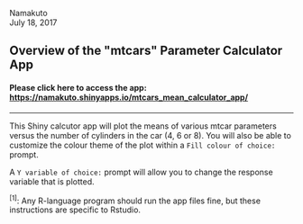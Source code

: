 Namakuto  
July 18, 2017  

## Overview of the "mtcars" Parameter Calculator App 
#### Please click here to access the app: https://namakuto.shinyapps.io/mtcars_mean_calculator_app/
---

This Shiny calcutor app will plot the means of various mtcar parameters versus the number of cylinders in the car (4, 6 or 8). You will also be able to customize the colour theme of the plot within a `Fill colour of choice:` prompt.

A `Y variable of choice:` prompt will allow you to change the response variable that is plotted.

<sup>[1]</sup>: Any R-language program should run the app files fine, but these instructions are specific to Rstudio.
